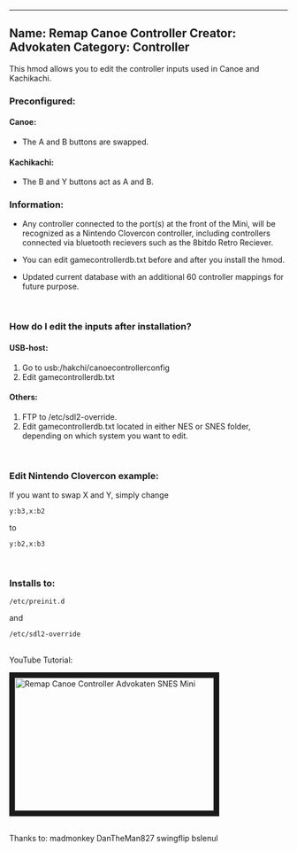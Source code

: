 -----------------------
Name: Remap Canoe Controller
Creator: Advokaten
Category: Controller
-----------------------

This hmod allows you to edit the controller inputs used in Canoe and Kachikachi.

### Preconfigured:
#### **Canoe:**
+ The A and B buttons are swapped.

#### **Kachikachi:**
+ The B and Y buttons act as A and B.

### **Information:**

- Any controller connected to the port(s) at the front of the Mini, will be recognized as a Nintendo Clovercon controller, including controllers connected via bluetooth recievers such as the 8bitdo Retro Reciever.

+ You can edit gamecontrollerdb.txt before and after you install the hmod.

- Updated current database with an additional 60 controller mappings for future purpose.

<br>

### **How do I edit the inputs after installation?**

#### **USB-host:**
1. Go to usb:/hakchi/canoecontrollerconfig
2. Edit gamecontrollerdb.txt

#### **Others:**
1. FTP to /etc/sdl2-override.
2. Edit gamecontrollerdb.txt located in either NES or SNES folder, depending on which system you want to edit.

<br>

### **Edit Nintendo Clovercon example:**

If you want to swap X and Y, simply change

```
y:b3,x:b2
```
to
```
y:b2,x:b3
```

<br>

### **Installs to:**

```
/etc/preinit.d                                        
```
and       
```                                            
/etc/sdl2-override                                   
```

<br>
YouTube Tutorial:

<a href="http://www.youtube.com/watch?feature=player_embedded&v=B_zTxRl7yg4
" target><img src="http://img.youtube.com/vi/B_zTxRl7yg4/0.jpg" 
alt="Remap Canoe Controller Advokaten SNES Mini" title="Click to open 'Remap Canoe Controller Tutorial' in your browser" width="360" height="240" border="10" /></a>

<br>
Thanks to:
madmonkey
DanTheMan827
swingflip
bslenul
